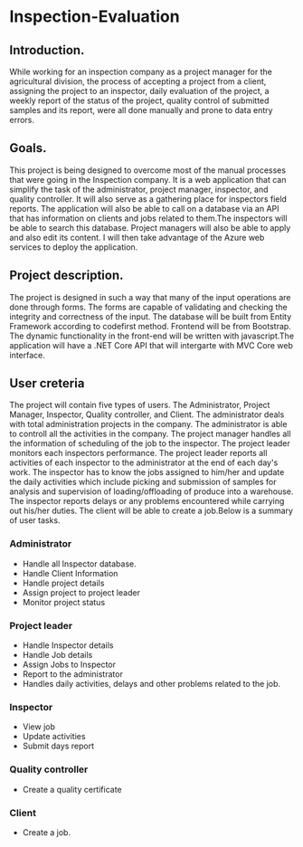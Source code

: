 # Inspection-Evaluation

## Introduction.
While working for an inspection company as a project manager for the agricultural division, the process of accepting a project from a client, assigning the project to an inspector, daily evaluation of the project, a weekly report of the status of the project, quality control of submitted samples and its report, were all done manually and prone to data entry errors.

## Goals.
This project is being designed to overcome most of the manual processes that were going in the Inspection company. It is a web application that can simplify the task of the administrator, project manager, inspector, and quality controller. It will also serve as a gathering place for inspectors field reports. The application will also be able to call on a database via an API that has information on clients and jobs related to them.The inspectors will be able to search this database. Project managers will also be able to apply and also edit its content. I will then take advantage of the Azure web services to deploy the application.

## Project description.
The project is designed in such a way that many of the input operations are done through forms. The forms are capable of validating and checking the integrity and correctness of the input. The database will be built from Entity Framework according to codefirst method. Frontend will be from Bootstrap. The dynamic functionality in the front-end will be written with javascript.The application will have a .NET Core API that will intergarte with MVC Core web interface.

## User creteria
The project will contain five types of users. The Administrator, Project Manager, Inspector, Quality controller, and Client. The administrator deals with total administration projects in the company. The administrator is able to controll all the activities in the company. The project manager handles all the information of scheduling of the job to the inspector. The project leader monitors each inspectors performance. The project leader reports all activities of each inspector to the administrator at the end of each day's work. The inspector has to know the jobs assigned to him/her and update the daily activities which include picking and submission of samples for analysis and supervision of loading/offloading of produce into a warehouse. The inspector reports delays or any problems encountered while carrying out his/her duties. The client will be able to create a job.Below is a summary of user tasks.

### Administrator
* Handle all Inspector database.
* Handle Client Information
* Handle project details
* Assign project to project leader
* Monitor project status

### Project leader
* Handle Inspector details
* Handle Job details
* Assign Jobs to Inspector
* Report to the administrator
* Handles daily activities, delays and other problems related to the job.

### Inspector
* View job
* Update activities
* Submit days report

### Quality controller
* Create a quality certificate

### Client
* Create a job.







